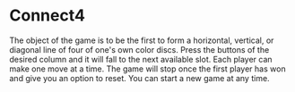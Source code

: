 # Connect4
The object of the game is to be the first to form a horizontal, vertical, or diagonal line of four of one's own color discs. Press the buttons of the desired column and it will fall to the next available slot. Each player can make one move at a time. The game will stop once the first player has won and give you an option to reset. You can start a new game at any time.
